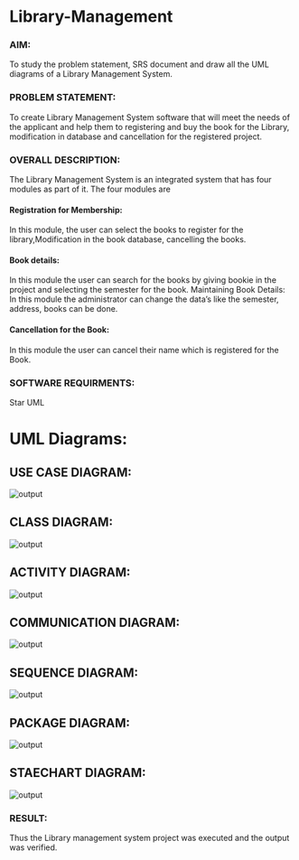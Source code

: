 # Library-Management
### AIM:
To study the problem statement, SRS document and draw all the UML diagrams of a Library Management System.
### PROBLEM STATEMENT:
To create Library Management System software that will meet the needs of the applicant
and help them to registering and buy the book for the Library, modification in database and
cancellation for the registered project.
### OVERALL DESCRIPTION:
The Library Management System is an integrated system that has four modules as part of
it. The four modules are
#### Registration for Membership:
In this module, the user can select the books to register for the library,Modification in the book
database, cancelling the books.
#### Book details:
In this module the user can search for the books by giving bookie in the project and selecting
the semester for the book.
Maintaining Book Details:
In this module the administrator can change the data’s like the semester, address, books can be
done.
#### Cancellation for the Book:
In this module the user can cancel their name which is registered for the Book.
### SOFTWARE REQUIRMENTS:
Star UML
# UML Diagrams:
## USE CASE DIAGRAM:
![output](./os1.png)
## CLASS DIAGRAM:
![output](./os2.jpeg)
## ACTIVITY DIAGRAM:
![output](./se3.png)
## COMMUNICATION DIAGRAM:
![output](./os4.png)
## SEQUENCE DIAGRAM:
![output](./os5.jpeg)
## PACKAGE DIAGRAM:
![output](./os6.jpeg)
## STAECHART DIAGRAM:
![output](./os3.png)

### RESULT:
Thus the Library management system project was executed and the output was verified.
